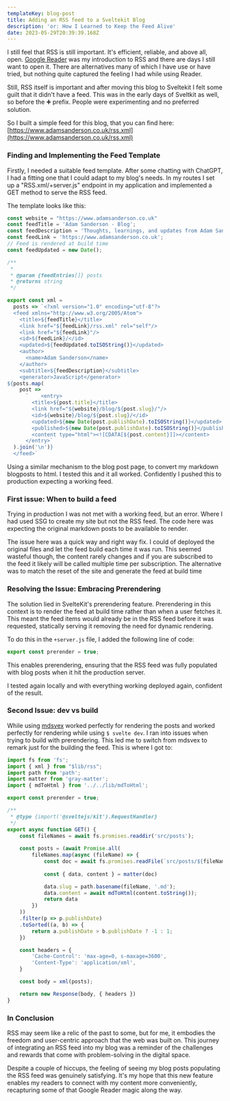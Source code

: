 ```yaml
---
templateKey: blog-post
title: Adding an RSS feed to a Sveltekit Blog
description: 'or: How I Learned to Keep the Feed Alive'
date: 2023-05-29T20:39:39.168Z
---
```


I still feel that RSS is still important. It's efficient, reliable, and above all, open. [Google Reader](https://en.wikipedia.org/wiki/Google_Reader) was my introduction to RSS and there are days I still want to open it. There are alternatives many of which I have use or have tried, but nothing quite captured the feeling I had while using Reader.

Still, RSS itself is important and after moving this blog to Sveltekit I felt some guilt that it didn't have a feed. This was in the early days of Sveltkit as well, so before the ➕ prefix. People were experimenting and no preferred solution.

So I built a simple feed for this blog, that you can find here: [https://www.adamsanderson.co.uk/rss.xml](https://www.adamsanderson.co.uk/rss.xml)

### Finding and Implementing the Feed Template

Firstly, I needed a suitable feed template. After some chatting with ChatGPT, I had a fitting one that I could adapt to my blog's needs. In my routes I set up a "RSS.xml/+server.js" endpoint in my application and implemented a GET method to serve the RSS feed.

The template looks like this:

```js
const website = "https://www.adamsanderson.co.uk"
const feedTitle = 'Adam Sanderson - Blog';
const feedDescription = 'Thoughts, learnings, and updates from Adam Sanderson.';
const feedLink = 'https://www.adamsanderson.co.uk';
// Feed is rendered at build time
const feedUpdated = new Date();

/**
 *
 * @param {feedEntries[]} posts
 * @returns string
 */

export const xml =
  posts => `<?xml version="1.0" encoding="utf-8"?>
  <feed xmlns="http://www.w3.org/2005/Atom">
    <title>${feedTitle}</title>
    <link href="${feedLink}/rss.xml" rel="self"/>
    <link href="${feedLink}"/>
    <id>${feedLink}/</id>
    <updated>${feedUpdated.toISOString()}</updated>
    <author>
      <name>Adam Sanderson</name>
    </author>
    <subtitle>${feedDescription}</subtitle>
    <generator>JavaScript</generator>
${posts.map(
    post =>
      `    <entry>
        <title>${post.title}</title>
        <link href="${website}/blog/${post.slug}/"/>
        <id>${website}/blog/${post.slug}/</id>
        <updated>${new Date(post.publishDate).toISOString()}</updated>
        <published>${new Date(post.publishDate).toISOString()}</published>
        <content type="html"><![CDATA[${post.content}]]></content>
      </entry>`
  ).join('\n')}
  </feed>`
```

Using a similar mechanism to the blog post page, to convert my markdown blogposts to html. I tested this and it all worked. Confidently I pushed this to production expecting a working feed. 

### First issue: When to build a feed

Trying in production I was not met with a working feed, but an error. Where I had used SSG to create my site but not the RSS feed. The code here was expecting the original markdown posts to be available to render.

The issue here was a quick way and right way fix. I could of deployed the original files and let the feed build each time it was run. This seemed wasteful though, the content rarely changes and if you are subscribed to the feed it likely will be called multiple time per subscription. The alternative was to match the reset of the site and generate the feed at build time

### Resolving the Issue: Embracing Prerendering

The solution lied in SvelteKit's prerendering feature. Prerendering in this context is to render the feed at build time rather than when a user fetches it. This meant the feed items would already be in the RSS feed before it was requested, statically serving it removing the need for dynamic rendering.

To do this in the `+server.js` file, I added the following line of code:

```js
export const prerender = true;
```

This enables prerendering, ensuring that the RSS feed was fully populated with blog posts when it hit the production server. 

I tested again locally and with everything working deployed again, confident of the result.

### Second Issue: dev vs build

While using [mdsvex](https://mdsvex.pngwn.io/) worked perfectly for rendering the posts and worked perfectly for rendering while using `$ svelte dev`. I ran into issues when trying to build with prerendering. This led me to switch from mdsvex to remark just for the building the feed. This is where I got to:

```js
import fs from 'fs';
import { xml } from "$lib/rss";
import path from 'path';
import matter from 'gray-matter';
import { mdToHtml } from '../../lib/mdToHtml';

export const prerender = true;

/**
 * @type {import('@sveltejs/kit').RequestHandler}
 */
export async function GET() {
    const fileNames = await fs.promises.readdir('src/posts');
  
    const posts = (await Promise.all(
        fileNames.map(async (fileName) => {
            const doc = await fs.promises.readFile(`src/posts/${fileName}`, 'utf8')
  
            const { data, content } = matter(doc)

            data.slug = path.basename(fileName, '.md');
            data.content = await mdToHtml(content.toString());
            return data
        })
    ))
	.filter(p => p.publishDate)
	.toSorted((a, b) => {
		return a.publishDate > b.publishDate ? -1 : 1;
	})

    const headers = {
        'Cache-Control': 'max-age=0, s-maxage=3600',
        'Content-Type': 'application/xml',
    }

	const body = xml(posts);

    return new Response(body, { headers })
}
```

### In Conclusion

RSS may seem like a relic of the past to some, but for me, it embodies the freedom and user-centric approach that the web was built on. This journey of integrating an RSS feed into my blog was a reminder of the challenges and rewards that come with problem-solving in the digital space.

Despite a couple of hiccups, the feeling of seeing my blog posts populating the RSS feed was genuinely satisfying. It's my hope that this new feature enables my readers to connect with my content more conveniently, recapturing some of that Google Reader magic along the way.